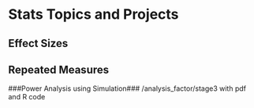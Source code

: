 # Stats Topics and Projects



## Effect Sizes


## Repeated Measures



###Power Analysis using Simulation###
/analysis_factor/stage3 with pdf and R code

